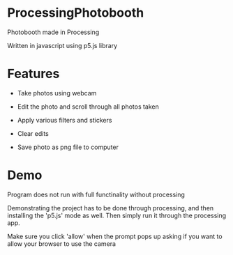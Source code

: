 # ProcessingPhotobooth

Photobooth made in Processing 

Written in javascript using p5.js library

# Features

* Take photos using webcam 

* Edit the photo and scroll through all photos taken

* Apply various filters and stickers

* Clear edits 

* Save photo as png file to computer



# Demo

Program does not run with full functinality without processing

Demonstrating the project has to be done through processing, and then installing the 'p5.js' mode as well. Then simply run it through the processing app.

Make sure you click 'allow' when the prompt pops up asking if you want to allow your browser to use the camera
